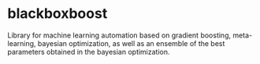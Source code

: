 blackboxboost
===========

Library for machine learning automation based on gradient boosting, meta-learning, 
bayesian optimization, as well as an ensemble of the best parameters obtained in the bayesian optimization.
